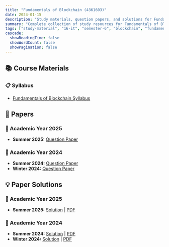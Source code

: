 ```yaml
---
title: "Fundamentals of Blockchain (4361603)"
date: 2024-01-15
description: "Study materials, question papers, and solutions for Fundamentals of Blockchain (4361603) - Information Technology, Semester 6"
summary: "Complete collection of study resources for Fundamentals of Blockchain including syllabus, question papers from 2024-2025, and detailed solutions"
tags: ["study-material", "16-it", "semester-6", "blockchain", "fundamentals", "fbc", "4361603"]
cascade:
  showReadingTime: false
  showWordCount: false
  showPagination: false
---
```


## 📚 Course Materials

### 📋 Syllabus

- [Fundamentals of Blockchain Syllabus](4361603.pdf)

## 📝 Papers

### 📅 Academic Year 2025

- **Summer 2025:** [Question Paper](4361603-Summer-2025.pdf)

### 📅 Academic Year 2024  

- **Summer 2024:** [Question Paper](4361603-Summer-2024.pdf)
- **Winter 2024:** [Question Paper](4361603-Winter-2024.pdf)

## 💡 Paper Solutions

### 📅 Academic Year 2025

- **Summer 2025:** [Solution](4361603-summer-2025-solution) | [PDF](4361603-summer-2025-solution.pdf)

### 📅 Academic Year 2024

- **Summer 2024:** [Solution](4361603-summer-2024-solution) | [PDF](4361603-summer-2024-solution.pdf)
- **Winter 2024:** [Solution](4361603-winter-2024-solution) | [PDF](4361603-winter-2024-solution.pdf)

